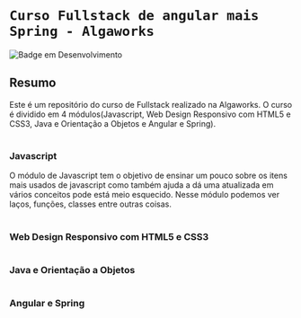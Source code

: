 # `Curso Fullstack de angular mais Spring - Algaworks`
![Badge em Desenvolvimento](http://img.shields.io/static/v1?label=STATUS&message=EM%20DESENVOLVIMENTO&color=GREEN&style=for-the-badge)

## Resumo
Este é um repositório do curso de Fullstack realizado na Algaworks. O curso é dividido em 4 módulos(Javascript, Web Design Responsivo com HTML5 e CSS3, Java e Orientação a Objetos e Angular e Spring).

#

### Javascript

O módulo de Javascript tem o objetivo de ensinar um pouco sobre os itens mais usados de javascript como também ajuda a dá uma atualizada em vários conceitos pode está meio esquecido. Nesse módulo podemos ver laços, funções, classes entre outras coisas.

#

### Web Design Responsivo com HTML5 e CSS3

#

### Java e Orientação a Objetos

#

### Angular e Spring

